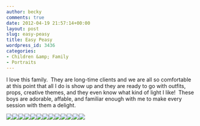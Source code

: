 ```yaml
---
author: becky
comments: true
date: 2012-04-19 21:57:14+00:00
layout: post
slug: easy-peasy
title: Easy Peasy
wordpress_id: 3436
categories:
- Children &amp; Family
- Portraits
---
```


I love this family.  They are long-time clients and we are all so comfortable at this point that all I do is show up and they are ready to go with outfits, props, creative themes, and they even know what kind of light I like!  These boys are adorable, affable, and familiar enough with me to make every session with them a delight.

[![](http://www.beckyjenson.com/wp-content/uploads/2012/04/blog-April12-00011.jpg)](http://www.beckyjenson.com/wp-content/uploads/2012/04/blog-April12-00011.jpg)[![](http://www.beckyjenson.com/wp-content/uploads/2012/04/blog-April12-00021.jpg)](http://www.beckyjenson.com/wp-content/uploads/2012/04/blog-April12-00021.jpg)[![](http://www.beckyjenson.com/wp-content/uploads/2012/04/blog-April12-00091.jpg)](http://www.beckyjenson.com/wp-content/uploads/2012/04/blog-April12-00091.jpg)[![](http://www.beckyjenson.com/wp-content/uploads/2012/04/blog-April12-00031.jpg)](http://www.beckyjenson.com/wp-content/uploads/2012/04/blog-April12-00031.jpg)[![](http://www.beckyjenson.com/wp-content/uploads/2012/04/blog-April12-00041.jpg)](http://www.beckyjenson.com/wp-content/uploads/2012/04/blog-April12-00041.jpg)[![](http://www.beckyjenson.com/wp-content/uploads/2012/04/blog-April12-00101.jpg)](http://www.beckyjenson.com/wp-content/uploads/2012/04/blog-April12-00101.jpg)[![](http://www.beckyjenson.com/wp-content/uploads/2012/04/blog-April12-00051.jpg)](http://www.beckyjenson.com/wp-content/uploads/2012/04/blog-April12-00051.jpg)[![](http://www.beckyjenson.com/wp-content/uploads/2012/04/blog-April12-00061.jpg)](http://www.beckyjenson.com/wp-content/uploads/2012/04/blog-April12-00061.jpg)[![](http://www.beckyjenson.com/wp-content/uploads/2012/04/blog-April12-00111.jpg)](http://www.beckyjenson.com/wp-content/uploads/2012/04/blog-April12-00111.jpg)[![](http://www.beckyjenson.com/wp-content/uploads/2012/04/blog-April12-00121.jpg)](http://www.beckyjenson.com/wp-content/uploads/2012/04/blog-April12-00121.jpg)[![](http://www.beckyjenson.com/wp-content/uploads/2012/04/blog-April12-00071.jpg)](http://www.beckyjenson.com/wp-content/uploads/2012/04/blog-April12-00071.jpg)[![](http://www.beckyjenson.com/wp-content/uploads/2012/04/blog-April12-00081.jpg)](http://www.beckyjenson.com/wp-content/uploads/2012/04/blog-April12-00081.jpg)[![](http://www.beckyjenson.com/wp-content/uploads/2012/04/blog-April12-00131.jpg)](http://www.beckyjenson.com/wp-content/uploads/2012/04/blog-April12-00131.jpg)
